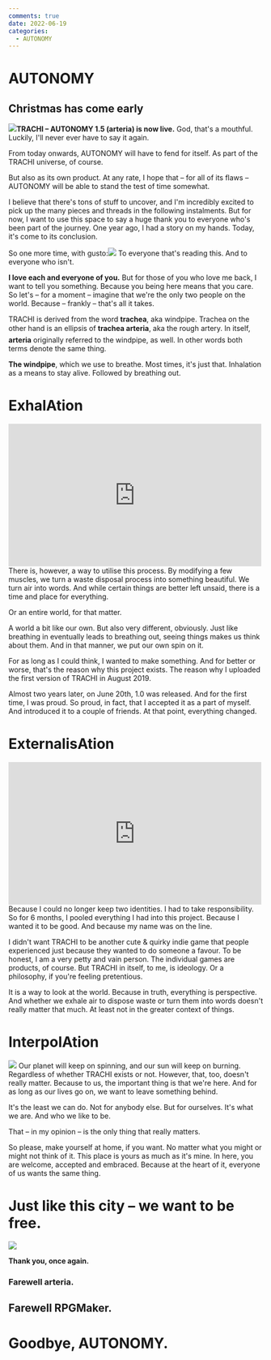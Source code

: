```yaml
---
comments: true
date: 2022-06-19
categories:
  - AUTONOMY
---
```


# AUTONOMY

## Christmas has come early
![](/assets/blog/images/itch/2022/vUVyWC.png)**TRACHI – AUTONOMY 1.5 (arteria) is now live.**
God, that's a mouthful. Luckily, I'll never ever have to say it again.

From today onwards, AUTONOMY will have to fend for itself. As part of the TRACHI universe, of course.

But also as its own product. At any rate, I hope that – for all of its flaws – AUTONOMY will be able to stand the test of time somewhat.

I believe that there's tons of stuff to uncover, and I'm incredibly excited to pick up the many pieces and threads in the following instalments. But for now, I want to use this space to say a huge thank you to everyone who's been part of the journey. One year ago, I had a story on my hands. Today, it's come to its conclusion.
<!-- more -->
So one more time, with gusto:![](/assets/blog/images/itch/2022/K8T8VI.png)
To everyone that's reading this. 
And to everyone who isn't.

**I love each and everyone of you.**
But for those of you who love me back, I want to tell you something. Because you being here means that you care. So let's – for a moment – imagine that we're the only two people on the world. Because – frankly – that's all it takes.

TRACHI is derived from the word **trachea**, aka windpipe. Trachea on the other hand is an ellipsis of **trachea arteria**, aka the rough artery. In itself, **arteria** originally referred to the windpipe, as well. In other words both terms denote the same thing.

**The windpipe**, which we use to breathe. Most times, it's just that. Inhalation as a means to stay alive. Followed by breathing out.

# ExhalAtion
<div class="embed">
<iframe src="https://www.youtube.com/embed/oP-3n2eBmso" width="500" height="281" frameborder="0" allowfullscreen></iframe>
</div>
There is, however, a way to utilise this process. By modifying a few muscles, we turn a waste disposal process into something beautiful. We turn air into words. And while certain things are better left unsaid, there is a time and place for everything.

Or an entire world, for that matter.

A world a bit like our own. But also very different, obviously. Just like breathing in eventually leads to breathing out, seeing things makes us think about them. And in that manner, we put our own spin on it.

For as long as I could think, I wanted to make something. And for better or worse, that's the reason why this project exists. The reason why I uploaded the first version of TRACHI in August 2019.

Almost two years later, on June 20th, 1.0 was released. And for the first time, I was proud. So proud, in fact, that I accepted it as a part of myself. And introduced it to a couple of friends. At that point, everything changed.

# ExternalisAtion
<iframe src="https://www.youtube.com/embed/uYJ1o2bIEoE" width="500" height="281" frameborder="0" allowfullscreen></iframe>
Because I could no longer keep two identities. I had to take responsibility. So for 6 months, I pooled everything I had into this project. Because I wanted it to be good. And because my name was on the line.

I didn't want TRACHI to be another cute & quirky indie game that people experienced just because they wanted to do someone a favour. To be honest, I am a very petty and vain person. The individual games are products, of course. But TRACHI in itself, to me, is ideology. Or a philosophy, if you're feeling pretentious.

It is a way to look at the world. Because in truth, everything is perspective. And whether we exhale air to dispose waste or turn them into words doesn't really matter that much. At least not in the greater context of things.

# InterpolAtion
![](/assets/blog/images/itch/2022/PHSaJT.png)
Our planet will keep on spinning, and our sun will keep on burning. Regardless of whether TRACHI exists or not. However, that, too, doesn't really matter. Because to us, the important thing is that we're here. And for as long as our lives go on, we want to leave something behind.

It's the least we can do. Not for anybody else. But for ourselves. It's what we are. And who we like to be. 

That – in my opinion – is the only thing that really matters.

So please, make yourself at home, if you want. No matter what you might or might not think of it. This place is yours as much as it's mine. In here, you are welcome, accepted and embraced. Because at the heart of it, everyone of us wants the same thing.

# Just like this city – we want to be free.
![](/assets/blog/images/itch/2022/ewJtIi.png)

**Thank you, once again.**
### Farewell arteria.
## Farewell RPGMaker.
# Goodbye, AUTONOMY.
